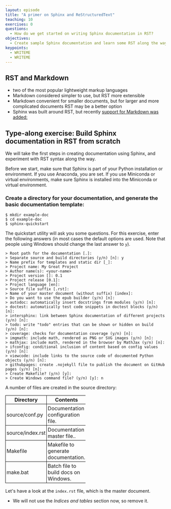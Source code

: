 ```yaml
---
layout: episode
title: "A primer on Sphinx and ReStructuredText"
teaching: 10
exercises: 0
questions:
  - How do we get started on writing Sphinx documentation in RST?
objectives:
  - Create sample Sphinx documentation and learn some RST along the way.
keypoints:
  - WRITEME
  - WRITEME
---
```


## RST and Markdown 
- two of the most popular lightweight markup languages
- Markdown considered simpler to use, but RST more extensible
- Markdown convenient for smaller documents, 
  but for larger and more complicated documents RST may be a better option
- Sphinx was built around RST, but recently 
[support for Markdown was added:](http://blog.readthedocs.com/adding-markdown-support/)

## Type-along exercise: Build Sphinx documentation in RST from scratch

We will take the first steps in creating documentation using Sphinx, and experiment 
with RST syntax along the way.

Before we start, make sure that Sphinx is part of your Python installation or
environment. If you use Anaconda, you are set. If you use Miniconda or virtual
environments, make sure Sphinx is installed into the Miniconda or virtual
environment.

### Create a directory for your documentation, and generate the basic documentation template:

```shell
$ mkdir example-doc
$ cd example-doc
$ sphinx-quickstart
```

The quickstart utility will ask you some questions. For this exercise, enter the following answers (in most cases
the default options are used. Note that people using Windows should change the last answer to `y`). 

```
> Root path for the documentation [.]:
> Separate source and build directories (y/n) [n]: y
> Name prefix for templates and static dir [_]:
> Project name: My Great Project
> Author name(s): <your-name>
> Project version []: 0.1
> Project release [0.1]:
> Project language [en]:
> Source file suffix [.rst]:
> Name of your master document (without suffix) [index]:
> Do you want to use the epub builder (y/n) [n]:
> autodoc: automatically insert docstrings from modules (y/n) [n]:
> doctest: automatically test code snippets in doctest blocks (y/n) [n]:
> intersphinx: link between Sphinx documentation of different projects (y/n) [n]:
> todo: write "todo" entries that can be shown or hidden on build (y/n) [n]:
> coverage: checks for documentation coverage (y/n) [n]:
> imgmath: include math, rendered as PNG or SVG images (y/n) [n]:
> mathjax: include math, rendered in the browser by MathJax (y/n) [n]:
> ifconfig: conditional inclusion of content based on config values (y/n) [n]:
> viewcode: include links to the source code of documented Python objects (y/n) [n]:
> githubpages: create .nojekyll file to publish the document on GitHub pages (y/n) [n]:
> Create Makefile? (y/n) [y]:
> Create Windows command file? (y/n) [y]: n
```

A number of files are created in the source directory:

<table style="width:50%;">
  <tr>
    <th style="text-align: center; border: 1px solid black; padding: 3px; width:15%"> Directory </th>
    <th style="text-align: center; border: 1px solid black; padding: 3px; width:35%"> Contents </th>
  </tr>
  <tr>
    <td style="text-align: left; border: 1px solid black; padding: 3px;"> source/conf.py </td>
    <td style="text-align: left; border: 1px solid black; padding: 3px;"> Documentation configuration file. </td>
  </tr>
  <tr>
    <td style="text-align: left; border: 1px solid black; padding: 3px;"> source/index.rst </td>
    <td style="text-align: left; border: 1px solid black; padding: 3px;"> Documentation master file.. </td>
  </tr>
  <tr>
    <td style="text-align: left; border: 1px solid black; padding: 3px;"> Makefile </td>
    <td style="text-align: left; border: 1px solid black; padding: 3px;"> Makefile to generate documentation. </td>
  </tr>
  <tr>
    <td style="text-align: left; border: 1px solid black; padding: 3px;"> make.bat </td>
    <td style="text-align: left; border: 1px solid black; padding: 3px;"> Batch file to build docs on Windows. </td>
  </tr>
</table>

Let's have a look at the `index.rst` file, which is the master document.

- We will not use the *Indices and tables* section now, so remove it.